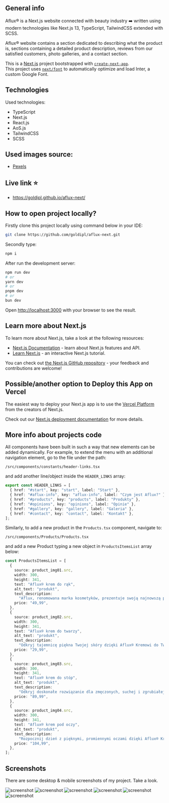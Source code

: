 ## General info

Aflux® is a Next.js website connected with beauty industry ➡️ written using modern technologies like Next.js 13, TypeScript, TailwindCSS extended with SCSS.

Aflux® website contains a section dedicated to describing what the product is, sections containing a detailed product description, reviews from our satisfied customers, photo galleries, and a contact section.

This is a [Next.js](https://nextjs.org/) project bootstrapped with [`create-next-app`](https://github.com/vercel/next.js/tree/canary/packages/create-next-app).  
This project uses [`next/font`](https://nextjs.org/docs/basic-features/font-optimization) to automatically optimize and load Inter, a custom Google Font.

## Technologies

Used technologies:

- TypeScript
- Next.js
- React.js
- AoS.js
- TailwindCSS
- SCSS

## Used images source:

- [Pexels](https://www.pexels.com/)

## Live link :star:

- https://goldipl.github.io/aflux-next/

## How to open project locally?

Firstly clone this project locally using command below in your IDE:

```bash
git clone https://github.com/goldipl/aflux-next.git
```

Secondly type:

```bash
npm i
```

After run the development server:

```bash
npm run dev
# or
yarn dev
# or
pnpm dev
# or
bun dev
```

Open [http://localhost:3000](http://localhost:3000) with your browser to see the result.

## Learn more about Next.js

To learn more about Next.js, take a look at the following resources:

- [Next.js Documentation](https://nextjs.org/docs) - learn about Next.js features and API.
- [Learn Next.js](https://nextjs.org/learn) - an interactive Next.js tutorial.

You can check out [the Next.js GitHub repository](https://github.com/vercel/next.js/) - your feedback and contributions are welcome!

## Possible/another option to Deploy this App on Vercel

The easiest way to deploy your Next.js app is to use the [Vercel Platform](https://vercel.com/new?utm_medium=default-template&filter=next.js&utm_source=create-next-app&utm_campaign=create-next-app-readme) from the creators of Next.js.

Check out our [Next.js deployment documentation](https://nextjs.org/docs/deployment) for more details.

## More info about projects code

All components have been built in such a way that new elements can be added dynamically.
For example, to extend the menu with an additional navigation element, go to the file under the path:

```
/src/components/constants/header-links.tsx
```

and add another line/object inside the `HEADER_LINKS` array:

```typescript
export const HEADER_LINKS = [
  { href: "#start", key: "start", label: "Start" },
  { href: "#aflux-info", key: "aflux-info", label: "Czym jest Aflux?" },
  { href: "#products", key: "products", label: "Produkty" },
  { href: "#opinions", key: "opinions", label: "Opinie" },
  { href: "#gallery", key: "gallery", label: "Galeria" },
  { href: "#contact", key: "contact", label: "Kontakt" },
];
```

Similarly, to add a new product in the `Products.tsx` component, navigate to:

```
/src/components/Products/Products.tsx
```

and add a new Product typing a new object in `ProductsItemsList` array below:

```typescript
const ProductsItemsList = [
  {
    source: product_img01.src,
    width: 300,
    height: 341,
    text: "Aflux® krem do rąk",
    alt_text: "produkt",
    text_description:
      "Aflux, renomowana marka kosmetyków, prezentuje swoją najnowszą propozycję - krem do rąk o niezrównanej jakości i skuteczności. Ten wyjątkowy produkt został stworzony z myślą o pielęgnacji skóry dłoni, dbając jednocześnie o nawilżenie, odżywienie i ochronę. Formuła kremu została opracowana z użyciem najwyższej jakości składników, które doskonale pielęgnują i regenerują skórę. Bogate w substancje odżywcze i witaminy, krem głęboko nawilża skórę, przywracając jej elastyczność i miękkość. Dzięki zawartości naturalnych ekstraktów roślinnych, zapewnia on intensywną regenerację nawet najbardziej wysuszonej skóry.",
    price: "49,99",
  },
  {
    source: product_img02.src,
    width: 300,
    height: 341,
    text: "Aflux® krem do twarzy",
    alt_text: "produkt",
    text_description:
      "Odkryj tajemnicę piękna Twojej skóry dzięki Aflux® Kremowi do Twarzy - innowacyjnemu rozwiązaniu, które łączy w sobie potęgę naturalnych składników i zaawansowanej technologii kosmetycznej. Nasz krem to nie tylko produkt pielęgnacyjny, to codzienna dawka luksusu i blasku dla Twojej cery. Jego unikalna formuła opiera się na starannie dobranych składnikach pochodzenia roślinnego, bogatych w witaminy, minerały oraz przeciwutleniacze. Dzięki zawartości organicznych ekstraktów roślinnych, olejków eterycznych i substancji odżywczych, nasz krem nawilża, regeneruje oraz chroni skórę przed działaniem szkodliwych czynników zewnętrznych. Dzięki regularnemu stosowaniu zauważysz redukcję drobnych linii i zmarszczek, a Twoja cera odzyska blask i elastyczność. Bez względu na Twój typ cery - suchą, tłustą, mieszana czy wrażliwą - nasz krem doskonale się sprawdzi. Jest idealnym wyborem dla osób poszukujących naturalnego i skutecznego sposobu pielęgnacji skóry. Rozkoszuj się chwilą pielęgnacji i daj swojej skórze to, na co zasługuje - Aflux® Krem do Twarzy. Dołącz do tysięcy zadowolonych użytkowników i odkryj sekret zdrowej, pięknej skóry z Aflux®!",
    price: "29,99",
  },
  {
    source: product_img03.src,
    width: 300,
    height: 341,
    text: "Aflux® krem do stóp",
    alt_text: "produkt",
    text_description:
      "Odkryj doskonałe rozwiązanie dla zmęczonych, suchej i zgrubiałej skóry stóp - Aflux® Krem do Stóp. Nasz krem to nie tylko produkt pielęgnacyjny, to prawdziwa terapia dla Twoich stóp, które codziennie narażone są na intensywne obciążenia. Dzięki unikalnej formule opartej na naturalnych składnikach, w tym na olejach roślinnych, masłach i ekstraktach roślinnych, nasz krem zapewnia intensywne nawilżenie, odżywienie i regenerację skóry stóp. Jego lekka konsystencja szybko się wchłania, pozostawiając uczucie komfortu i gładkości. Z Aflux® Kremem do Stóp przywrócisz swoim stopom miękkość, elastyczność i zdrowy wygląd, czyniąc je gotowymi na kolejne wyzwania dnia codziennego. Daj swoim stopom zasłużoną pielęgnację, korzystając z bogactwa natury w połączeniu z zaawansowaną technologią kosmetyczną - dołącz do tych, którzy doceniają piękno i zdrowie stóp z Aflux®!",
    price: "89,99",
  },
  {
    source: product_img04.src,
    width: 300,
    height: 341,
    text: "Aflux® krem pod oczy",
    alt_text: "produkt",
    text_description:
      "Rozpocznij dzień z pięknymi, promiennymi oczami dzięki Aflux® Kremowi Pod Oczy - wyjątkowemu rozwiązaniu pielęgnacyjnemu, które rewitalizuje, nawilża i odmładza delikatną skórę wokół oczu. Nasz krem to nie tylko produkt kosmetyczny, to właściwa dawka pielęgnacji, która przywraca świeżość i blask Twojemu spojrzeniu. Dzięki zaawansowanej formule opartej na składnikach pochodzenia roślinnego, w tym na ekstraktach roślinnych, witaminach i peptydach, Aflux® Krem Pod Oczy redukuje widoczność cieni i worków pod oczami, wygładza drobne linie i zmarszczki, oraz eliminuje oznaki zmęczenia. Lekka konsystencja kremu delikatnie się wchłania, nie obciążając skóry, zapewniając uczucie komfortu i świeżości. Pozwól swoim oczom odzyskać blask i witalność, dbając o nie codziennie z Aflux® Kremem Pod Oczy - odkryj tajemnicę młodszego, bardziej promiennego spojrzenia już dziś!",
    price: "104,99",
  },
];
```

## Screenshots

There are some desktop & mobile screenshots of my project. Take a look.

![screenshot](./screenshots/aflux_screenshot01.jpg)
![screenshot](./screenshots/aflux_screenshot02.jpg)
![screenshot](./screenshots/aflux_screenshot03.jpg)
![screenshot](./screenshots/aflux_screenshot04.jpg)
![screenshot](./screenshots/aflux_screenshot05.jpg)
![screenshot](./screenshots/aflux_screenshot06.jpg)

